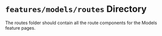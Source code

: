 # `features/models/routes` Directory

The routes folder should contain all the route components for the Models feature pages.
